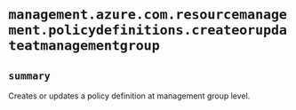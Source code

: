 # `management.azure.com.resourcemanagement.policydefinitions.createorupdateatmanagementgroup`

## `summary`
Creates or updates a policy definition at management group level.


